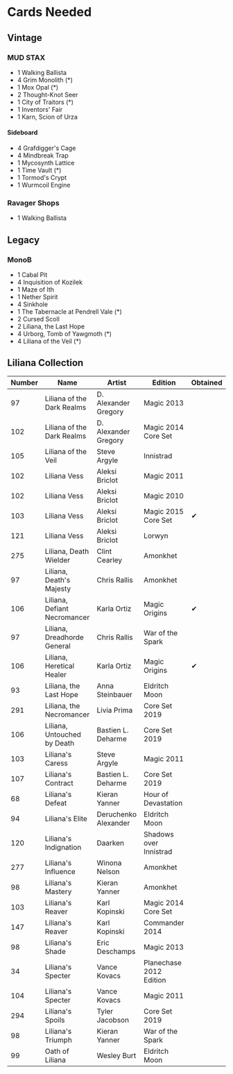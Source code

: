 # Cards Needed

## Vintage
### MUD STAX
* 1 Walking Ballista
* 4 Grim Monolith (*)
* 1 Mox Opal (*)
* 2 Thought-Knot Seer
* 1 City of Traitors (*)
* 1 Inventors' Fair
* 1 Karn, Scion of Urza

#### Sideboard
* 4 Grafdigger's Cage
* 4 Mindbreak Trap
* 1 Mycosynth Lattice
* 1 Time Vault (*)
* 1 Tormod's Crypt
* 1 Wurmcoil Engine

### Ravager Shops
* 1 Walking Ballista

## Legacy
### MonoB
* 1 Cabal Pit
* 4 Inquisition of Kozilek
* 1 Maze of Ith
* 1 Nether Spirit
* 4 Sinkhole
* 1 The Tabernacle at Pendrell Vale (*)
* 2 Cursed Scoll
* 2 Liliana, the Last Hope
* 4 Urborg, Tomb of Yawgmoth (*)
* 4 Liliana of the Veil (*)


## Liliana Collection
| Number| Name                                  | Artist                    | Edition                  | Obtained |
| ---   | ---                                   | ---                       | ---                      | ---      |
| 97	| Liliana of the Dark Realms	        | D. Alexander Gregory		| Magic 2013               |          |
| 102	| Liliana of the Dark Realms	        | D. Alexander Gregory		| Magic 2014 Core Set      |          |
| 105	| Liliana of the Veil	                | Steve Argyle		        | Innistrad                |          |
| 102	| Liliana Vess	                        | Aleksi Briclot		    | Magic 2011               |          |
| 102	| Liliana Vess	                        | Aleksi Briclot		    | Magic 2010               |          |
| 103	| Liliana Vess	                        | Aleksi Briclot		    | Magic 2015 Core Set      | &#x2714;  |
| 121	| Liliana Vess	                        | Aleksi Briclot		    | Lorwyn                   |          |
| 275	| Liliana, Death Wielder	            | Clint Cearley		        | Amonkhet                 |          |
| 97	| Liliana, Death's Majesty	            | Chris Rallis		        | Amonkhet                 |          |
| 106	| Liliana, Defiant Necromancer	        | Karla Ortiz		        | Magic Origins            | &#x2714;  |
| 97	| Liliana, Dreadhorde General	        | Chris Rallis		        | War of the Spark         |          |
| 106	| Liliana, Heretical Healer	            | Karla Ortiz		        | Magic Origins            | &#x2714;  |
| 93	| Liliana, the Last Hope	            | Anna Steinbauer	    	| Eldritch Moon            |          |
| 291	| Liliana, the Necromancer	            | Livia Prima		        | Core Set 2019            |          |
| 106	| Liliana, Untouched by Death	        | Bastien L. Deharme		| Core Set 2019            |          |
| 103	| Liliana's Caress	                    | Steve Argyle		        | Magic 2011               |          |
| 107	| Liliana's Contract	                | Bastien L. Deharme		| Core Set 2019            |          |
| 68	| Liliana's Defeat	                    | Kieran Yanner		        | Hour of Devastation      |          |
| 94	| Liliana's Elite	                    | Deruchenko Alexander		| Eldritch Moon            |          |
| 120	| Liliana's Indignation	                | Daarken		            | Shadows over Innistrad   |          |
| 277	| Liliana's Influence	                | Winona Nelson		        | Amonkhet                 |          |
| 98	| Liliana's Mastery	                    | Kieran Yanner		        | Amonkhet                 |          |
| 103	| Liliana's Reaver	                    | Karl Kopinski		        | Magic 2014 Core Set      |          |
| 147	| Liliana's Reaver	                    | Karl Kopinski		        | Commander 2014           |          |
| 98	| Liliana's Shade	                    | Eric Deschamps	       	| Magic 2013               |          |
| 34	| Liliana's Specter	                    | Vance Kovacs		        | Planechase 2012 Edition  |          |
| 104	| Liliana's Specter	                    | Vance Kovacs		        | Magic 2011               |          |
| 294	| Liliana's Spoils	                    | Tyler Jacobson        	| Core Set 2019            |          |
| 98	| Liliana's Triumph	                    | Kieran Yanner		        | War of the Spark         |          |
| 99	| Oath of Liliana	                    | Wesley Burt		        | Eldritch Moon            |          |
